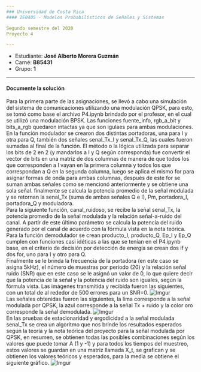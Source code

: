 ```yaml
---
### Universidad de Costa Rica
#### IE0405 - Modelos Probabilísticos de Señales y Sistemas

Segundo semestre del 2020  
Proyecto 4

---
```


* Estudiante: **José Alberto Morera Guzmán**
* Carné: **B85431**
* Grupo: **1**
---
#### Documente la solución 
Para la primera parte de las asignaciones, se llevó a cabo una simulación del sistema de comunicaciones utilizando una modulación QPSK, para esto, se tomó como base el archivo P4.ipynb brindado por el profesor, en el cual se utilizó una modulación BPSK. Las funciones fuente_info, rgb_a_bit y bits_a_rgb quedaron intactas ya que son igulaes para ambas modulaciones.  
En la función modulador se crearon dos distintas portadoras, una para I y otra para Q, también dos señales senal_Tx_I y senal_Tx_Q, las cuales fueron sumadas al final de la función. El método o la lógica utilizada para separar los bits de 2 en 2 (y mandarlos a I y Q según corresponda) fue convertir el vector de bits en una matriz de dos columnas de manera de que todos los que corresponden a I vayan en la primera columna y todos los que correspondan a Q en la segunda columna, luego se aplica el mismo for para asignar formas de onda para ambas columnas, después de este for se suman ambas señales como se mencionó anteriormente y se obtiene una sola señal. finalmente se calcula la potencia promedio de la señal modulada y se retornan la senal_Tx (suma de ambas señales Q e I), Pm, portadora_I, portadora_Q y moduladora.  
Para la siguiente función, canal_ruidoso, se recibe la señal senal_Tx, la potencia promedio de la señal modulada y la relación señal-a-ruido del canal. A partir de este último parámetro se calcula la potencia del ruido generado por el canal de acuerdo con la fórmula vista en la nota teórica.  
Para la función demodulador se crean producto_I, producto_Q, Ep_I y Ep_Q cumplen con funciones casi idéticas a las que se tenían en el P4.ipynb base, en el criterio de decisión por detección de energía se crean dos if y dos for, uno para I y otro para Q.  
Finalmente se le brinda la frecuencia de la portadora (en este caso se asigna 5kHz), el número de muestras por periodo (20) y la relación señal ruido (SNR) que en este caso se le asignó un valor de 0, lo que quiere decir que la potencia de la señal y la potencia del ruido son iguales, según la fórmula vista. Las imágenes transmitida y recibida fueron las siguientes, con un total de al rededor de 500 errores para un SNR=0.
![Imgur](https://i.imgur.com/oJc7cls.png)  
Las señales obtenidas fueron las siguientes, la lima corresponde a la señal modulada por QPSK, la azul corresponde a la señal Tx + ruido y la color oro corresponde la señal demodulada.
![Imgur](https://i.imgur.com/A9KX8xV.png)  
En las pruebas de estacionaridad y ergodicidad a la señal modulada senal_Tx se crea un algoritmo que nos brinde los resultados esperados según la teoría y la nota teórica del proyecto para la señal modulada por QPSK, en resumen, se obtienen todas las posibles combinaciones según los valores que puede tomar A (1 y -1) y para todos los tiempos del muestreo, estos valores se guardan en una matriz llamada X_t, se grafican y se obtienen los valores teóricos y esperados, para la media se obtiene el siguiente gráfico.
![Imgur](https://i.imgur.com/K9G5O0A.png)

